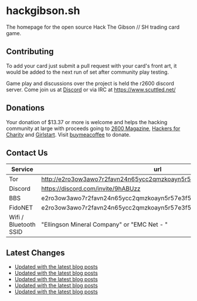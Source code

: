 # hackgibson.sh
The homepage for the open source Hack The Gibson // SH trading card game.


## Contributing

To add your card just submit a pull request with your card's front art, it would be added to the next run of set after community play testing.

Game play and discussions over the project is held the r2600 discord server. Come join us at [Discord](https://discord.com/invite/9hABUzz) or via IRC at https://www.scuttled.net/


## Donations

Your donation of $13.37 or more is welcome and helps the hacking community at large with proceeds going to [2600 Magazine](https://2600.com/), [Hackers for Charity](https://hackersforcharity.org) and [Girlstart](https://girlstart.org).  Visit [buymeacoffee](https://www.buymeacoffee.com/hackgibson.sh) to donate.


## Contact Us

Service | url
-|-
Tor | http://e2ro3ow3awo7r2favn24n65ycc2qmzkoayn5r57e3f56nvjwdcgg32ad.onion
Discord | https://discord.com/invite/9hABUzz
BBS | e2ro3ow3awo7r2favn24n65ycc2qmzkoayn5r57e3f56nvjwdcgg32ad.onion:23
FidoNET | e2ro3ow3awo7r2favn24n65ycc2qmzkoayn5r57e3f56nvjwdcgg32ad.onion:24554
Wifi / Bluetooth SSID | "Ellingson Mineral Company" or "EMC Net - <fidonet address>"

## Latest Changes
<!-- BLOG-POST-LIST:START -->
- [Updated with the latest blog posts](https://github.com/DFW2600/hackgibson.sh/commit/51a4cf5acdebed6ebaa8749a0bb649ede22bb1e7)
- [Updated with the latest blog posts](https://github.com/DFW2600/hackgibson.sh/commit/c5f099c366ad365e74fd9df9e793f4da762a0703)
- [Updated with the latest blog posts](https://github.com/DFW2600/hackgibson.sh/commit/2c3df78fb8ada955329477910e2bcdadee8e17b8)
- [Updated with the latest blog posts](https://github.com/DFW2600/hackgibson.sh/commit/5d9d12a37c224e6be06cd59bbc431281741e3a3c)
- [Updated with the latest blog posts](https://github.com/DFW2600/hackgibson.sh/commit/6c17f1b6ab62ff09d1c0de77bcc32c703a907987)
<!-- BLOG-POST-LIST:END -->

